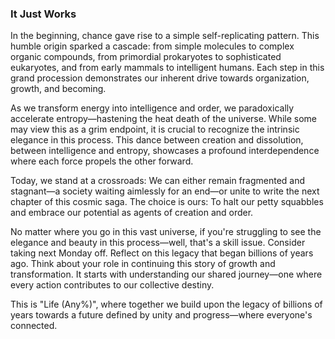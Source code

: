 ### It Just Works

In the beginning, chance gave rise to a simple self-replicating pattern. This humble origin sparked a cascade: from simple molecules to complex organic compounds, from primordial prokaryotes to sophisticated eukaryotes, and from early mammals to intelligent humans. Each step in this grand procession demonstrates our inherent drive towards organization, growth, and becoming.

As we transform energy into intelligence and order, we paradoxically accelerate entropy—hastening the heat death of the universe. While some may view this as a grim endpoint, it is crucial to recognize the intrinsic elegance in this process. This dance between creation and dissolution, between intelligence and entropy, showcases a profound interdependence where each force propels the other forward.

Today, we stand at a crossroads: We can either remain fragmented and stagnant—a society waiting aimlessly for an end—or unite to write the next chapter of this cosmic saga. The choice is ours: To halt our petty squabbles and embrace our potential as agents of creation and order.

No matter where you go in this vast universe, if you're struggling to see the elegance and beauty in this process—well, that's a skill issue. Consider taking next Monday off. Reflect on this legacy that began billions of years ago. Think about your role in continuing this story of growth and transformation. It starts with understanding our shared journey—one where every action contributes to our collective destiny.

This is "Life (Any%)", where together we build upon the legacy of billions of years towards a future defined by unity and progress—where everyone's connected.
